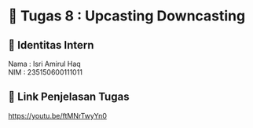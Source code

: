 # 📁 Tugas 8 : Upcasting Downcasting

## 👤 Identitas Intern
Nama : Isri Amirul Haq       
NIM  : 235150600111011

## 🔗 Link Penjelasan Tugas

https://youtu.be/ftMNrTwyYn0
